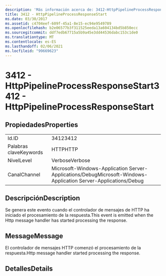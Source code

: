 ```yaml
---
description: 'Más información acerca de: 3412-HttpPipelineProcessResponseStart'
title: 3412 - HttpPipelineProcessResponseStart
ms.date: 03/30/2017
ms.assetid: c4704eef-609f-45a1-8e15-ec94e9549789
ms.openlocfilehash: b2e06577b3f311525eeda13a604134bd5b850ecc
ms.sourcegitcommit: ddf7edb67715a5b9a45e3dd44536dabc153c1de0
ms.translationtype: MT
ms.contentlocale: es-ES
ms.lasthandoff: 02/06/2021
ms.locfileid: "99669623"
---
```

# <a name="3412---httppipelineprocessresponsestart"></a><span data-ttu-id="b455e-103">3412 - HttpPipelineProcessResponseStart</span><span class="sxs-lookup"><span data-stu-id="b455e-103">3412 - HttpPipelineProcessResponseStart</span></span>

## <a name="properties"></a><span data-ttu-id="b455e-104">Propiedades</span><span class="sxs-lookup"><span data-stu-id="b455e-104">Properties</span></span>  
  
|||  
|-|-|  
|<span data-ttu-id="b455e-105">Id.</span><span class="sxs-lookup"><span data-stu-id="b455e-105">ID</span></span>|<span data-ttu-id="b455e-106">3412</span><span class="sxs-lookup"><span data-stu-id="b455e-106">3412</span></span>|  
|<span data-ttu-id="b455e-107">Palabras clave</span><span class="sxs-lookup"><span data-stu-id="b455e-107">Keywords</span></span>|<span data-ttu-id="b455e-108">HTTP</span><span class="sxs-lookup"><span data-stu-id="b455e-108">HTTP</span></span>|  
|<span data-ttu-id="b455e-109">Nivel</span><span class="sxs-lookup"><span data-stu-id="b455e-109">Level</span></span>|<span data-ttu-id="b455e-110">Verbose</span><span class="sxs-lookup"><span data-stu-id="b455e-110">Verbose</span></span>|  
|<span data-ttu-id="b455e-111">Canal</span><span class="sxs-lookup"><span data-stu-id="b455e-111">Channel</span></span>|<span data-ttu-id="b455e-112">Microsoft-Windows-Application Server-Applications/Debug</span><span class="sxs-lookup"><span data-stu-id="b455e-112">Microsoft-Windows-Application Server-Applications/Debug</span></span>|  
  
## <a name="description"></a><span data-ttu-id="b455e-113">Descripción</span><span class="sxs-lookup"><span data-stu-id="b455e-113">Description</span></span>  

 <span data-ttu-id="b455e-114">Se genera este evento cuando el controlador de mensajes de HTTP ha iniciado el procesamiento de la respuesta.</span><span class="sxs-lookup"><span data-stu-id="b455e-114">This event is emitted when the Http message handler has started processing the response.</span></span>  
  
## <a name="message"></a><span data-ttu-id="b455e-115">Message</span><span class="sxs-lookup"><span data-stu-id="b455e-115">Message</span></span>  

 <span data-ttu-id="b455e-116">El controlador de mensajes HTTP comenzó el procesamiento de la respuesta.</span><span class="sxs-lookup"><span data-stu-id="b455e-116">Http message handler started processing the response.</span></span>  
  
## <a name="details"></a><span data-ttu-id="b455e-117">Detalles</span><span class="sxs-lookup"><span data-stu-id="b455e-117">Details</span></span>
